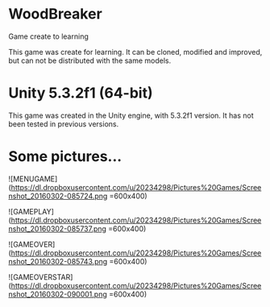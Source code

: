 # WoodBreaker
Game create to learning

This game was create for learning.
It can be cloned, modified and improved, but can not be distributed with the same models.

# Unity 5.3.2f1 (64-bit)

This game was created in the Unity engine, with 5.3.2f1 version.
It has not been tested in previous versions.

# Some pictures...

![MENUGAME](https://dl.dropboxusercontent.com/u/20234298/Pictures%20Games/Screenshot_20160302-085724.png =600x400)

![GAMEPLAY](https://dl.dropboxusercontent.com/u/20234298/Pictures%20Games/Screenshot_20160302-085737.png =600x400)

![GAMEOVER](https://dl.dropboxusercontent.com/u/20234298/Pictures%20Games/Screenshot_20160302-085743.png =600x400)

![GAMEOVERSTAR](https://dl.dropboxusercontent.com/u/20234298/Pictures%20Games/Screenshot_20160302-090001.png =600x400)

